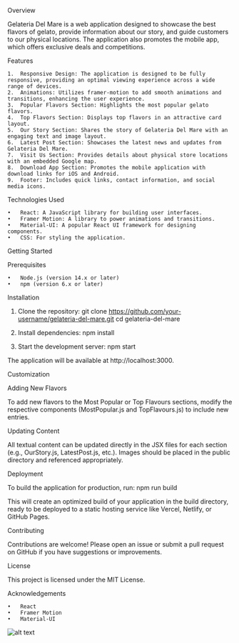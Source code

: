 Overview

Gelateria Del Mare is a web application designed to showcase the best flavors of gelato, provide information about our story, and guide customers to our physical locations. The application also promotes the mobile app, which offers exclusive deals and competitions.

Features

	1.	Responsive Design: The application is designed to be fully responsive, providing an optimal viewing experience across a wide range of devices.
	2.	Animations: Utilizes framer-motion to add smooth animations and transitions, enhancing the user experience.
	3.	Popular Flavors Section: Highlights the most popular gelato flavors.
	4.	Top Flavors Section: Displays top flavors in an attractive card layout.
	5.	Our Story Section: Shares the story of Gelateria Del Mare with an engaging text and image layout.
	6.	Latest Post Section: Showcases the latest news and updates from Gelateria Del Mare.
	7.	Visit Us Section: Provides details about physical store locations with an embedded Google map.
	8.	Download App Section: Promotes the mobile application with download links for iOS and Android.
	9.	Footer: Includes quick links, contact information, and social media icons.

Technologies Used

	•	React: A JavaScript library for building user interfaces.
	•	Framer Motion: A library to power animations and transitions.
	•	Material-UI: A popular React UI framework for designing components.
	•	CSS: For styling the application.

Getting Started

Prerequisites

	•	Node.js (version 14.x or later)
	•	npm (version 6.x or later)

Installation

1.	Clone the repository:
git clone https://github.com/your-username/gelateria-del-mare.git
cd gelateria-del-mare

2.	Install dependencies:
npm install

3.	Start the development server:
npm start

The application will be available at http://localhost:3000.

Customization

Adding New Flavors

To add new flavors to the Most Popular or Top Flavours sections, modify the respective components (MostPopular.js and TopFlavours.js) to include new entries.

Updating Content

All textual content can be updated directly in the JSX files for each section (e.g., OurStory.js, LatestPost.js, etc.). Images should be placed in the public directory and referenced appropriately.


Deployment

To build the application for production, run:
npm run build

This will create an optimized build of your application in the build directory, ready to be deployed to a static hosting service like Vercel, Netlify, or GitHub Pages.

Contributing

Contributions are welcome! Please open an issue or submit a pull request on GitHub if you have suggestions or improvements.

License

This project is licensed under the MIT License.

Acknowledgements

	•	React
	•	Framer Motion
	•	Material-UI

![alt text](image.png)